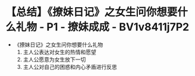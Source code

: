 # 【总结】《撩妹日记》之女生问你想要什么礼物 - P1 - 撩妹成成 - BV1v8411j7P2

-   《撩妹日记》之女生问你想要什么礼物
    1.  主人公表达对女生的热情和愿望
    2.  主人公愿意为女生放下一切
    3.  主人公对自己的困惑和内心矛盾进行反思